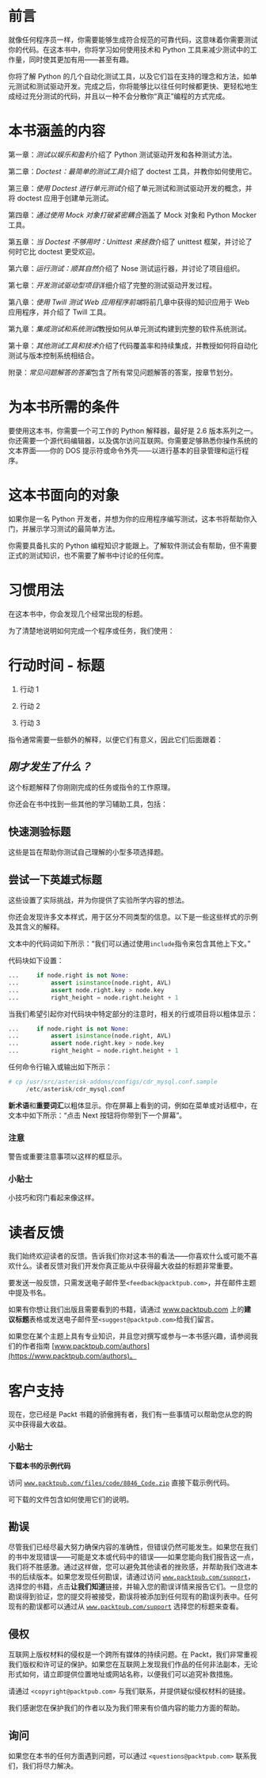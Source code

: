 # 前言

就像任何程序员一样，你需要能够生成符合规范的可靠代码，这意味着你需要测试你的代码。在这本书中，你将学习如何使用技术和 Python 工具来减少测试中的工作量，同时使其更加有用——甚至有趣。

你将了解 Python 的几个自动化测试工具，以及它们旨在支持的理念和方法，如单元测试和测试驱动开发。完成之后，你将能够比以往任何时候都更快、更轻松地生成经过充分测试的代码，并且以一种不会分散你“真正”编程的方式完成。

# 本书涵盖的内容

第一章：*测试以娱乐和盈利*介绍了 Python 测试驱动开发和各种测试方法。

第二章：*Doctest：最简单的测试工具*介绍了 doctest 工具，并教你如何使用它。

第三章：*使用 Doctest 进行单元测试*介绍了单元测试和测试驱动开发的概念，并将 doctest 应用于创建单元测试。

第四章：*通过使用 Mock 对象打破紧密耦合*涵盖了 Mock 对象和 Python Mocker 工具。

第五章：*当 Doctest 不够用时：Unittest 来拯救*介绍了 unittest 框架，并讨论了何时它比 doctest 更受欢迎。

第六章：*运行测试：顺其自然*介绍了 Nose 测试运行器，并讨论了项目组织。

第七章：*开发测试驱动型项目*详细介绍了完整的测试驱动开发过程。

第八章：*使用 Twill 测试 Web 应用程序前端*将前几章中获得的知识应用于 Web 应用程序，并介绍了 Twill 工具。

第九章：*集成测试和系统测试*教授如何从单元测试构建到完整的软件系统测试。

第十章：*其他测试工具和技术*介绍了代码覆盖率和持续集成，并教授如何将自动化测试与版本控制系统相结合。

附录：*常见问题解答的答案*包含了所有常见问题解答的答案，按章节划分。

# 为本书所需的条件

要使用这本书，你需要一个可工作的 Python 解释器，最好是 2.6 版本系列之一。你还需要一个源代码编辑器，以及偶尔访问互联网。你需要足够熟悉你操作系统的文本界面——你的 DOS 提示符或命令外壳——以进行基本的目录管理和运行程序。

# 这本书面向的对象

如果你是一名 Python 开发者，并想为你的应用程序编写测试，这本书将帮助你入门，并展示学习测试的最简单方法。

你需要具备扎实的 Python 编程知识才能跟上。了解软件测试会有帮助，但不需要正式的测试知识，也不需要了解书中讨论的任何库。

# 习惯用法

在这本书中，你会发现几个经常出现的标题。

为了清楚地说明如何完成一个程序或任务，我们使用：

# 行动时间 - 标题

1.  行动 1

1.  行动 2

1.  行动 3

指令通常需要一些额外的解释，以便它们有意义，因此它们后面跟着：

## *刚才发生了什么？*

这个标题解释了你刚刚完成的任务或指令的工作原理。

你还会在书中找到一些其他的学习辅助工具，包括：

## 快速测验标题

这些是旨在帮助你测试自己理解的小型多项选择题。

## 尝试一下英雄式标题

这些设置了实际挑战，并为你提供了实验所学内容的想法。

你还会发现许多文本样式，用于区分不同类型的信息。以下是一些这些样式的示例及其含义的解释。

文本中的代码词如下所示：“我们可以通过使用`include`指令来包含其他上下文。”

代码块如下设置：

```py
...     if node.right is not None:
...         assert isinstance(node.right, AVL)
...         assert node.right.key > node.key
...         right_height = node.right.height + 1
```

当我们希望引起你对代码块中特定部分的注意时，相关的行或项目将以粗体显示：

```py
...     if node.right is not None:
...         assert isinstance(node.right, AVL)
...         assert node.right.key > node.key
...         right_height = node.right.height + 1
```

任何命令行输入或输出如下所示：

```py
# cp /usr/src/asterisk-addons/configs/cdr_mysql.conf.sample
     /etc/asterisk/cdr_mysql.conf

```

**新术语**和**重要词汇**以粗体显示。你在屏幕上看到的词，例如在菜单或对话框中，在文本中如下所示：“点击 Next 按钮将你带到下一个屏幕”。

### 注意

警告或重要注意事项以这样的框显示。

### 小贴士

小技巧和窍门看起来像这样。

# 读者反馈

我们始终欢迎读者的反馈。告诉我们你对这本书的看法——你喜欢什么或可能不喜欢什么。读者反馈对我们开发你真正能从中获得最大收益的标题非常重要。

要发送一般反馈，只需发送电子邮件至`<feedback@packtpub.com>`，并在邮件主题中提及书名。

如果有你想让我们出版且需要看到的书籍，请通过 www.packtpub.com 上的**建议标题**表格或发送电子邮件至`<suggest@packtpub.com>`给我们留言。

如果您在某个主题上具有专业知识，并且您对撰写或参与一本书感兴趣，请参阅我们的作者指南 [www.packtpub.com/authors](https://www.packtpub.com/authors)。

# 客户支持

现在，您已经是 Packt 书籍的骄傲拥有者，我们有一些事情可以帮助您从您的购买中获得最大收益。

### 小贴士

**下载本书的示例代码**

访问 [`www.packtpub.com/files/code/8846_Code.zip`](http://www.packtpub.com/files/code/8846_Code.zip) 直接下载示例代码。

可下载的文件包含如何使用它们的说明。

## 勘误

尽管我们已经尽最大努力确保内容的准确性，但错误仍然可能发生。如果您在我们的书中发现错误——可能是文本或代码中的错误——如果您能向我们报告这一点，我们将不胜感激。通过这样做，您可以避免其他读者的挫败感，并帮助我们改进本书的后续版本。如果您发现任何勘误，请通过访问 [`www.packtpub.com/support`](http://www.packtpub.com/support)，选择您的书籍，点击**让我们知道**链接，并输入您的勘误详情来报告它们。一旦您的勘误得到验证，您的提交将被接受，勘误将被添加到任何现有的勘误列表中。任何现有的勘误都可以通过从 [`www.packtpub.com/support`](http://www.packtpub.com/support) 选择您的标题来查看。

## 侵权

互联网上版权材料的侵权是一个跨所有媒体的持续问题。在 Packt，我们非常重视我们版权和许可证的保护。如果您在互联网上发现我们作品的任何非法副本，无论形式如何，请立即提供位置地址或网站名称，以便我们可以追究补救措施。

请通过 `<copyright@packtpub.com>` 与我们联系，并提供疑似侵权材料的链接。

我们感谢您在保护我们的作者以及为我们带来有价值内容的能力方面的帮助。

## 询问

如果您在本书的任何方面遇到问题，可以通过 `<questions@packtpub.com>` 联系我们，我们将尽力解决。

